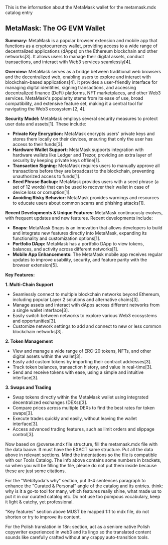 This is the information about the MetaMask wallet for the metamask.mdx catalog entry

 ## MetaMask: The OG EVM Wallet

**Summary:** MetaMask is a popular browser extension and mobile app that functions as a cryptocurrency wallet, providing access to a wide range of decentralized applications (dApps) on the Ethereum blockchain and other networks[3]. It allows users to manage their digital assets, conduct transactions, and interact with Web3 services seamlessly[4].

**Overview:** MetaMask serves as a bridge between traditional web browsers and the decentralized web, enabling users to explore and interact with blockchain-based applications[4]. It provides a user-friendly interface for managing digital identities, signing transactions, and accessing decentralized finance (DeFi) platforms, NFT marketplaces, and other Web3 services. MetaMask's popularity stems from its ease of use, broad compatibility, and extensive feature set, making it a central tool for navigating the Web3 ecosystem [2, 4].

**Security Model:** MetaMask employs several security measures to protect user data and assets[1]. These include:

*   **Private Key Encryption:** MetaMask encrypts users' private keys and stores them locally on their devices, ensuring that only the user has access to their funds[3].
*   **Hardware Wallet Support:** MetaMask supports integration with hardware wallets like Ledger and Trezor, providing an extra layer of security by keeping private keys offline[1].
*   **Transaction Signing:** MetaMask requires users to manually approve all transactions before they are broadcast to the blockchain, preventing unauthorized access to funds[1].
*   **Seed Phrase Backup:** MetaMask provides users with a seed phrase (a set of 12 words) that can be used to recover their wallet in case of device loss or corruption[1].
*   **Avoiding Risky Behavior:** MetaMask provides warnings and resources to educate users about common scams and phishing attacks[1].

**Recent Developments & Unique Features:**
MetaMask continuously evolves, with frequent updates and new features. Recent developments include:

*   **Snaps:** MetaMask Snaps is an innovation that allows developers to build and integrate new features directly into MetaMask, expanding its functionality and customization options[1].
*   **Portfolio DApp:** MetaMask has a portfolio DApp to view tokens, balances, and activity across different networks[1].
*   **Mobile App Enhancements:** The MetaMask mobile app receives regular updates to improve usability, security, and feature parity with the browser extension[5].

**Key Features:**

**1. Multi-Chain Support**

*   Seamlessly connect to multiple blockchain networks beyond Ethereum, including popular Layer 2 solutions and alternative chains[3].
*   Manage assets and interact with dApps across different networks from a single wallet interface[3].
*   Easily switch between networks to explore various Web3 ecosystems and opportunities[3].
*   Customize network settings to add and connect to new or less common blockchain networks[3].

**2. Token Management**

*   View and manage a wide range of ERC-20 tokens, NFTs, and other digital assets within the wallet[3].
*   Easily add custom tokens by importing their contract addresses[3].
*   Track token balances, transaction history, and value in real-time[3].
*   Send and receive tokens with ease, using a simple and intuitive interface[3].

**3. Swaps and Trading**

*   Swap tokens directly within the MetaMask wallet using integrated decentralized exchanges (DEXs)[3].
*   Compare prices across multiple DEXs to find the best rates for token swaps[3].
*   Execute trades quickly and easily, without leaving the wallet interface[3].
*   Access advanced trading features, such as limit orders and slippage control[3].

Now based on @xverse.mdx file structure, fill the metamask.mdx file with the data baove. It must have the EXACT same structure. Put all the data above in relevant sections. Mind the indentations so the file is compatible with our Tools Catalog. The info above contains some numbers in brackets, so when you will be filling the file, please do not put them inside because these are just some citations.

For the "Web3yoda's why" section, put 3-4 sentences paragraph to enhance the "Curated & Personal" angle of the catalog and its entries. think: why is it a go-to tool for many, which features really shine, what made us to put it in our curated catalog etc. Do not use too pompous vocabulary, keep it light & catchy, yet professional.

"Key features" section above MUST be mapped 1:1 to mdx file, do not shorten or try to improve its content.

For the Polish translation in 18n: section, act as a seniore native Polish copywriter experienced in web3 and its lingo so the translated content sounds like carefully crafted without any crappy auto-transltion tools.
